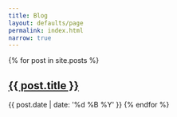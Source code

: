 ```yaml
---
title: Blog
layout: defaults/page
permalink: index.html
narrow: true
---
```



{% for post in site.posts %}
<h2><a class="post-link" href="{{site.baseurl}}{{post.url}}">
    <u><b>{{ post.title }}</b></u>
</a></h2>
{{ post.date | date: '%d %B %Y' }} 
{% endfor %}


